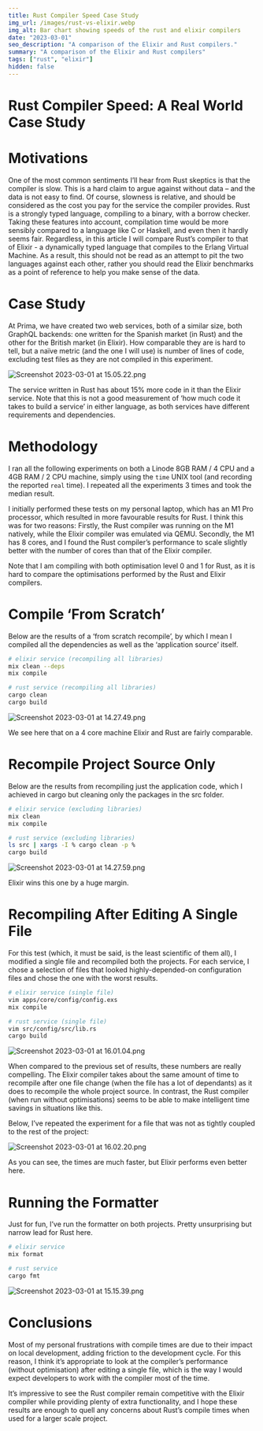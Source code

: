 ```yaml
---
title: Rust Compiler Speed Case Study
img_url: /images/rust-vs-elixir.webp
img_alt: Bar chart showing speeds of the rust and elixir compilers
date: "2023-03-01"
seo_description: "A comparison of the Elixir and Rust compilers."
summary: "A comparison of the Elixir and Rust compilers"
tags: ["rust", "elixir"]
hidden: false
---
```


# Rust Compiler Speed: A Real World Case Study

# Motivations

One of the most common sentiments I’ll hear from Rust skeptics is that the compiler is slow. This is a hard claim to argue against without data – and the data is not easy to find. Of course, slowness is relative, and should be considered as the cost you pay for the service the compiler provides. Rust is a strongly typed language, compiling to a binary, with a borrow checker. Taking these features into account, compilation time would be more sensibly compared to a language like C or Haskell, and even then it hardly seems fair. Regardless, in this article I will compare Rust’s compiler to that of Elixir - a dynamically typed language that compiles to the Erlang Virtual Machine. As a result, this should not be read as an attempt to pit the two languages against each other, rather you should read the Elixir benchmarks as a point of reference to help you make sense of the data.

# Case Study

At Prima, we have created two web services, both of a similar size, both GraphQL backends: one written for the Spanish market (in Rust) and the other for the British market (in Elixir). How comparable they are is hard to tell, but a naïve metric (and the one I will use) is number of lines of code, excluding test files as they are not compiled in this experiment.

![Screenshot 2023-03-01 at 15.05.22.png](/images/elixir-vs-rust/Screenshot_2023-03-01_at_15.05.22.png)

The service written in Rust has about 15% more code in it than the Elixir service. Note that this is not a good measurement of ‘how much code it takes to build a service’ in either language, as both services have different requirements and dependencies.

# Methodology

I ran all the following experiments on both a Linode 8GB RAM / 4 CPU and a 4GB RAM / 2 CPU machine, simply using the `time` UNIX tool (and recording the reported `real` time). I repeated all the experiments 3 times and took the median result.

I initially performed these tests on my personal laptop, which has an M1 Pro processor, which resulted in more favourable results for Rust. I think this was for two reasons: Firstly, the Rust compiler was running on the M1 natively, while the Elixir compiler was emulated via QEMU. Secondly, the M1 has 8 cores, and I found the Rust compiler’s performance to scale slightly better with the number of cores than that of the Elixir compiler.

Note that I am compiling with both optimisation level 0 and 1 for Rust, as it is hard to compare the optimisations performed by the Rust and Elixir compilers.

# Compile ‘From Scratch’

Below are the results of a ‘from scratch recompile’, by which I mean I compiled all the dependencies as well as the ‘application source’ itself. 

```bash
# elixir service (recompiling all libraries)
mix clean --deps
mix compile

# rust service (recompiling all libraries)
cargo clean
cargo build
```

![Screenshot 2023-03-01 at 14.27.49.png](/images/elixir-vs-rust/Screenshot_2023-03-01_at_14.27.49.png)

We see here that on a 4 core machine Elixir and Rust are fairly comparable.

# Recompile Project Source Only

Below are the results from recompiling just the application code, which I achieved in cargo but cleaning only the packages in the src folder.

```bash
# elixir service (excluding libraries)
mix clean
mix compile

# rust service (excluding libraries)
ls src | xargs -I % cargo clean -p %
cargo build
```

![Screenshot 2023-03-01 at 14.27.59.png](/images/elixir-vs-rust/Screenshot_2023-03-01_at_14.27.59.png)

Elixir wins this one by a huge margin.

# Recompiling After Editing A Single File

For this test (which, it must be said, is the least scientific of them all), I modified a single file and recompiled both the projects. For each service, I chose a selection of files that looked highly-depended-on configuration files and chose the one with the worst results.

```bash
# elixir service (single file)
vim apps/core/config/config.exs
mix compile

# rust service (single file)
vim src/config/src/lib.rs
cargo build
```

![Screenshot 2023-03-01 at 16.01.04.png](/images/elixir-vs-rust/Screenshot_2023-03-01_at_16.01.04.png)

When compared to the previous set of results, these numbers are really compelling. The Elixir compiler takes about the same amount of time to recompile after one file change (when the file has a lot of dependants) as it does to recompile the whole project source. In contrast, the Rust compiler (when run without optimisations) seems to be able to make intelligent time savings in situations like this.

Below, I’ve repeated the experiment for a file that was not as tightly coupled to the rest of the project:

![Screenshot 2023-03-01 at 16.02.20.png](/images/elixir-vs-rust/Screenshot_2023-03-01_at_16.02.20.png)

As you can see, the times are much faster, but Elixir performs even better here.

# Running the Formatter

Just for fun, I’ve run the formatter on both projects. Pretty unsurprising but narrow lead for Rust here. 

```bash
# elixir service
mix format

# rust service
cargo fmt
```

![Screenshot 2023-03-01 at 15.15.39.png](/images/elixir-vs-rust/Screenshot_2023-03-01_at_15.15.39.png)

# Conclusions

Most of my personal frustrations with compile times are due to their impact on local development, adding friction to the development cycle. For this reason, I think it’s appropriate to look at the compiler’s performance (without optimisation) after editing a single file, which is the way I would expect developers to work with the compiler most of the time.

It’s impressive to see the Rust compiler remain competitive with the Elixir compiler while providing plenty of extra functionality, and I hope these results are enough to quell any concerns about Rust’s compile times when used for a larger scale project.